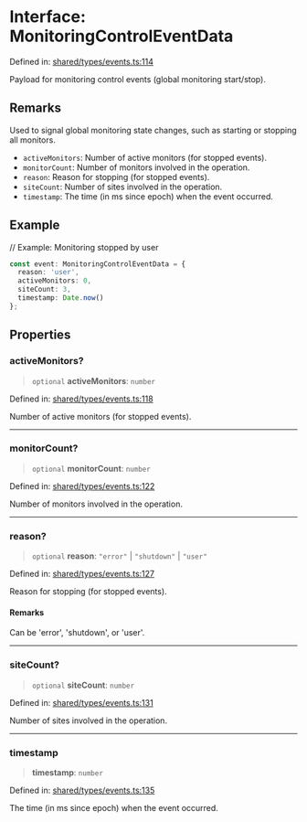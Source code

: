 # Interface: MonitoringControlEventData

Defined in: [shared/types/events.ts:114](https://github.com/Nick2bad4u/Uptime-Watcher/blob/8a1973382d5fe14c52996ecda381894eb7ecd4a6/shared/types/events.ts#L114)

Payload for monitoring control events (global monitoring start/stop).

## Remarks

Used to signal global monitoring state changes, such as starting or stopping all monitors.
- `activeMonitors`: Number of active monitors (for stopped events).
- `monitorCount`: Number of monitors involved in the operation.
- `reason`: Reason for stopping (for stopped events).
- `siteCount`: Number of sites involved in the operation.
- `timestamp`: The time (in ms since epoch) when the event occurred.

## Example

// Example: Monitoring stopped by user
```typescript
const event: MonitoringControlEventData = {
  reason: 'user',
  activeMonitors: 0,
  siteCount: 3,
  timestamp: Date.now()
};
```

## Properties

### activeMonitors?

> `optional` **activeMonitors**: `number`

Defined in: [shared/types/events.ts:118](https://github.com/Nick2bad4u/Uptime-Watcher/blob/8a1973382d5fe14c52996ecda381894eb7ecd4a6/shared/types/events.ts#L118)

Number of active monitors (for stopped events).

***

### monitorCount?

> `optional` **monitorCount**: `number`

Defined in: [shared/types/events.ts:122](https://github.com/Nick2bad4u/Uptime-Watcher/blob/8a1973382d5fe14c52996ecda381894eb7ecd4a6/shared/types/events.ts#L122)

Number of monitors involved in the operation.

***

### reason?

> `optional` **reason**: `"error"` \| `"shutdown"` \| `"user"`

Defined in: [shared/types/events.ts:127](https://github.com/Nick2bad4u/Uptime-Watcher/blob/8a1973382d5fe14c52996ecda381894eb7ecd4a6/shared/types/events.ts#L127)

Reason for stopping (for stopped events).

#### Remarks

Can be 'error', 'shutdown', or 'user'.

***

### siteCount?

> `optional` **siteCount**: `number`

Defined in: [shared/types/events.ts:131](https://github.com/Nick2bad4u/Uptime-Watcher/blob/8a1973382d5fe14c52996ecda381894eb7ecd4a6/shared/types/events.ts#L131)

Number of sites involved in the operation.

***

### timestamp

> **timestamp**: `number`

Defined in: [shared/types/events.ts:135](https://github.com/Nick2bad4u/Uptime-Watcher/blob/8a1973382d5fe14c52996ecda381894eb7ecd4a6/shared/types/events.ts#L135)

The time (in ms since epoch) when the event occurred.
